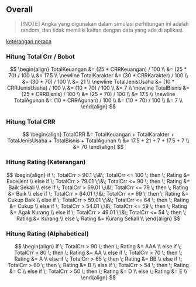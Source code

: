 ## Overall

> [!NOTE] Angka yang digunakan dalam simulasi perhitungan ini adalah random, dan tidak memiliki kaitan dengan data yang ada di aplikasi.

[keterangan neraca](https://docs.google.com/spreadsheets/d/1GVi1LWD_Agzt1jity-GR054ZJ96Z-wJYgSQC2RztsY0/edit#gid=2069663655 ':include :type=iframe width=100% height=800px')

### Hitung Total Crr / Bobot
$$
\begin{align}
TotalKeuangan &= (25 * CRRKeuangan) / 100 \\
&= (25 * 70) / 100 \\
&= 17.5 \\
\newline
TotalKarakter &= (30 * CRRKarakter) / 100 \\
&= (30 * 70) / 100 \\
&= 21 \\
\newline
TotalJenisUsaha &= (10 * CRRJenisUsaha) / 100 \\
&= (10 * 70) / 100 \\
&= 7 \\
\newline
TotalBisnis &= (25 * CRRBisnis) / 100 \\
&= (25 * 70) / 100 \\
&= 17.5 \\
\newline
TotalAgunan &= (10 * CRRAgunan) / 100 \\
&= (10 * 70) / 100 \\
&= 7 \\
\end{align}
$$

### Hitung Total CRR
$$
\begin{align}
TotalCRR &= TotalKeuangan + TotalKarakter + TotalJenisUsaha + TotalBisnis + TotalAgunan \\
&= 17.5 + 21 + 7 + 17.5 + 7 \\
&= 70
\end{align}
$$

### Hitung Rating (Keterangan)
$$
\begin{align}
if \; TotalCrr > 90.1 \;\&\; TotalCrr <= 100 \; then \; Rating &= Excellent \\
else if \; TotalCrr > 79.01 \;\&\; TotalCrr <= 90 \; then \; Rating &= Baik Sekali \\
else if \; TotalCrr > 69.01 \;\&\; TotalCrr <= 79 \; then \; Rating &= Baik \\
else if \; TotalCrr > 64.01 \;\&\; TotalCrr <= 69 \; then \; Rating &= Cukup Baik \\
else if \; TotalCrr > 59.01 \;\&\; TotalCrr <= 64 \; then \; Rating &= Cukup \\
else if \; TotalCrr > 54.01 \;\&\; TotalCrr <= 59 \; then \; Rating &= Agak Kurang \\
else if \; TotalCrr > 49.01 \;\&\; TotalCrr <= 54 \; then \; Rating &= Kurang \\
else \; Rating &= Kurang Sekali \\
\end{align}
$$


### Hitung Rating (Alphabetical)
$$
\begin{align}
if \; TotalCrr > 90 \; then \; Rating &= AAA \\
else if \; TotalCrr > 80 \; then \; Rating &= AA \\
else if \; TotalCrr > 70 \; then \; Rating &= A \\
else if \; TotalCrr > 65 \; then \; Rating &= BB \\
else if \; TotalCrr > 60 \; then \; Rating &= B \\
else if \; TotalCrr > 54 \; then \; Rating &= C \\
else if \; TotalCrr > 50 \; then \; Rating &= D \\
else \; Rating &= E \\
\end{align}
$$